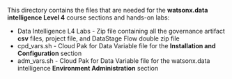 This directory contains the files that are needed for the **watsonx.data intelligence Level 4** course sections and hands-on labs:

* Data Intelligence L4 Labs - Zip file containing all the governance artifact **csv** files, project file, and DataStage Flow double zip file
* cpd_vars.sh - Cloud Pak for Data Variable file for the **Installation and Configuration** section
* adm_vars.sh - Cloud Pak for Data Variable file for the watsonx.data intelligence **Environment Administration** section 
